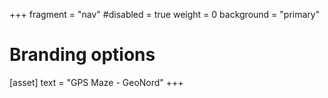 +++
fragment = "nav"
#disabled = true
weight = 0
background = "primary"

# Branding options
[asset]
  text = "GPS Maze - GeoNord"
+++
